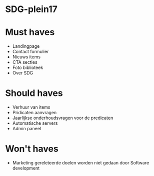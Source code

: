 # SDG-plein17

# Must haves

-   Landingpage
-   Contact formulier
-   Nieuws items
-   CTA secties
-   Foto biblioteek
-   Over SDG

# Should haves

-   Verhuur van items
-   Pridicaten aanvragen
-   Jaarlijkse onderhoudsvragen voor de predicaten
-   Automatische servers
-   Admin paneel

# Won't haves

-   Marketing gereleteerde doelen worden niet gedaan door Software development
